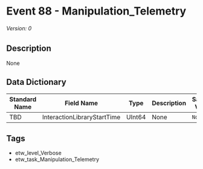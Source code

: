 # Event 88 - Manipulation_Telemetry
###### Version: 0

## Description
None

## Data Dictionary
|Standard Name|Field Name|Type|Description|Sample Value|
|---|---|---|---|---|
|TBD|InteractionLibraryStartTime|UInt64|None|`None`|

## Tags
* etw_level_Verbose
* etw_task_Manipulation_Telemetry